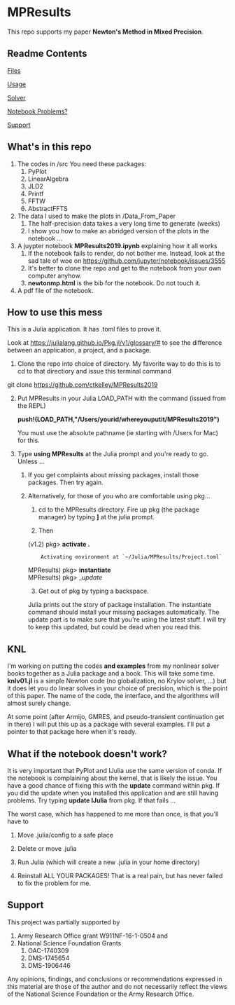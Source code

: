 # MPResults

This repo supports my paper __Newton's Method in Mixed Precision__. 

## Readme Contents

[Files](#What's-in-this-repo)

[Usage](#How-to-use-this-mess)

[Solver](#KNL)

[Notebook Problems?](#What-if-the-notebook-doesn't-work?)

[Support](#Support)


## What's in this repo

1. The codes in /src
   You need these packages: 
   1. PyPlot
   2. LinearAlgebra
   3. JLD2
   4. Printf
   5. FFTW
   6. AbstractFFTS
2. The data I used to make the plots in /Data_From_Paper
   1. The half-precision data takes a very long time to generate (weeks)
   2. I show you how to make an abridged version of the plots in the notebook ...
3. A juypter notebook **MPResults2019.ipynb** explaining how it all works
   1. If the notebook fails to render, do not bother me. Instead, look at the sad tale of woe on
       https://github.com/jupyter/notebook/issues/3555
   2. It's better to clone the repo and get to the notebook from your own computer anyhow.
   3. __newtonmp.html__ is the bib for the notebook. Do not touch it.
4. A pdf file of the notebook.

## How to use this mess

This is a Julia application. It has .toml files to prove it.

Look at https://julialang.github.io/Pkg.jl/v1/glossary/# to see the difference between an application, 
a project, and a package.

1. Clone the repo into choice of directory. My favorite way to do this is to cd to that directiory and issue this terminal command

git clone https://github.com/ctkelley/MPResults2019

2. Put MPResults in your Julia LOAD_PATH with the command (issued from the REPL)

   __push!(LOAD_PATH,"/Users/yourid/whereyouputit/MPResults2019")__
   
   You must use the absolute pathname (ie starting with /Users for Mac) for this.
3. Type __using MPResults__ at the Julia prompt and you're ready to go. Unless ...
     1. If you get complaints about missing packages, install those packages. Then try again.
     2. Alternatively, for those of you who are comfortable using pkg...
         1. cd to the MPResults directory. Fire up pkg (the package manager) by typing __]__ at the julia prompt. 
         
         2. Then
     
        (v1.2) pkg> __activate .__
        
                Activating environment at `~/Julia/MPResults/Project.toml`

        MPResults) pkg> __instantiate__<br>
        MPResults) pkg> __update_
       
          3. Get out of pkg by typing a backspace. 
          
          Julia prints out the story of package installation. The instantiate command should install your missing packages automatically. The update part is to make sure that you're using the latest stuff. I will try to keep this updated, but could be dead when you read this.
        
        
 

        
       

## KNL

I'm working on putting the codes __and examples__ from my nonlinear solver books together as a Julia package and a book. This will take some time. __knlv01.jl__ is a simple Newton code (no globalization, no Krylov solver, ...) but it does let you do linear solves in your choice of precision, which is the point of this paper. The name of the code, the interface, and the algorithms will almost surely change.

At some point (after Armijo, GMRES, and pseudo-transient continuation get in there) I will put this up as a package with several examples. I'll put a pointer to that package here when it's ready.

## What if the notebook doesn't work?
 
It is very important that PyPlot and IJulia use the same version of conda. If the notebook is complaining about the kernel, that is likely the issue. You have a good chance of fixing this with the __update__ command within pkg. If you did the update when you installed this application and are still having problems. Try typing __update IJulia__ from pkg. If that fails ...

The worst case, which has happened to me more than once, is that you'll have to 

   1. Move .julia/config to a safe place
        
   2. Delete or move .julia
   
   3. Run Julia (which will create a new .julia in your home directory)
        
   4. Reinstall ALL YOUR PACKAGES! That is a real pain, but has never failed to fix the problem for me.
        

## Support

This project was partially supported by
1. Army Research Office grant W911NF-16-1-0504 and
2. National Science Foundation Grants
   1. OAC-1740309
   2. DMS-1745654
   3. DMS-1906446
   
Any opinions, findings, and conclusions or
recommendations expressed in this material are those of the author and
do not necessarily reflect the views of the National
Science Foundation
or the Army Research Office.

